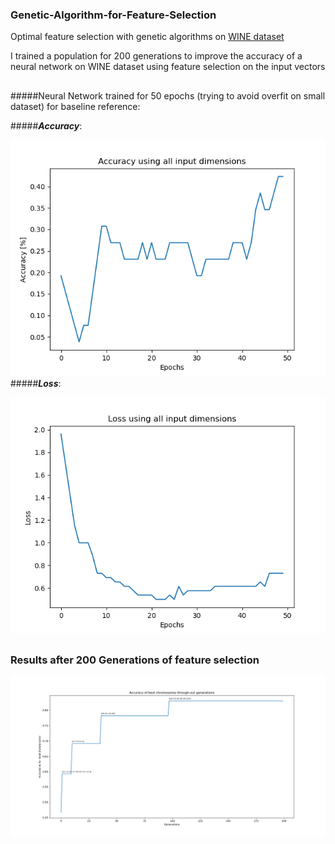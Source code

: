### Genetic-Algorithm-for-Feature-Selection
Optimal feature selection with genetic algorithms on [WINE dataset](https://archive.ics.uci.edu/ml/datasets/wine)

I trained a population for 200 generations to improve the accuracy of a neural network on WINE dataset using feature selection on the input vectors

##

#####Neural Network trained for 50 epochs (trying to avoid overfit on small dataset) for baseline reference:

#####***Accuracy***:

![Accuracy](./pics/rfia_all_dimensions_accuracy.png)
#####***Loss***:

![Accuracy](./pics/rfia_loss_all_dimensions.png)
##

### Results after 200 Generations of feature selection
![Photo](./pics/rfia_genetic_2.png)
